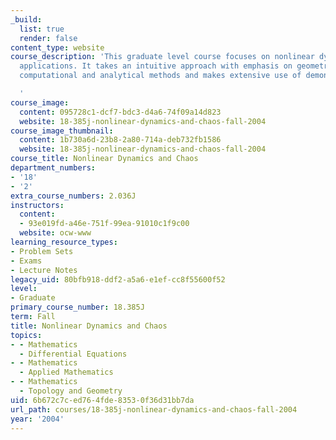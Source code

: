 ```yaml
---
_build:
  list: true
  render: false
content_type: website
course_description: 'This graduate level course focuses on nonlinear dynamics with
  applications. It takes an intuitive approach with emphasis on geometric thinking,
  computational and analytical methods and makes extensive use of demonstration software.

  '
course_image:
  content: 095728c1-dcf7-bdc3-d4a6-74f09a14d823
  website: 18-385j-nonlinear-dynamics-and-chaos-fall-2004
course_image_thumbnail:
  content: 1b730a6d-23b8-2a80-714a-deb732fb1586
  website: 18-385j-nonlinear-dynamics-and-chaos-fall-2004
course_title: Nonlinear Dynamics and Chaos
department_numbers:
- '18'
- '2'
extra_course_numbers: 2.036J
instructors:
  content:
  - 93e019fd-a46e-751f-99ea-91010c1f9c00
  website: ocw-www
learning_resource_types:
- Problem Sets
- Exams
- Lecture Notes
legacy_uid: 80bfb918-ddf2-a5a6-e1ef-cc8f55600f52
level:
- Graduate
primary_course_number: 18.385J
term: Fall
title: Nonlinear Dynamics and Chaos
topics:
- - Mathematics
  - Differential Equations
- - Mathematics
  - Applied Mathematics
- - Mathematics
  - Topology and Geometry
uid: 6b672c7c-ed76-4fde-8353-0f36d31bb7da
url_path: courses/18-385j-nonlinear-dynamics-and-chaos-fall-2004
year: '2004'
---
```

